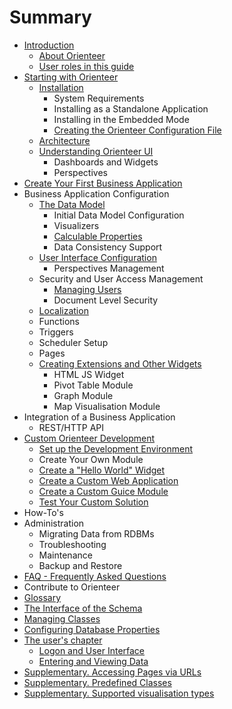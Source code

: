 # Summary

* [Introduction](README.md)
   * [About Orienteer](about_orienteer.md)
   * [User roles in this guide](user_roles_in_this_guide.md)
* [Starting with Orienteer](getting_started.md)
   * [Installation](installation.md)
       * System Requirements
       * Installing as a Standalone Application
       * Installing in the Embedded Mode
       * [Creating the Orienteer Configuration File](editing_the_orienteer_configuration_file.md)
   * [Architecture](architecture.md)
   * [Understanding Orienteer UI](understanding_orienteer_ui.md)
       * Dashboards and Widgets
       * Perspectives
* [Create Your First Business Application](the_administrators_chapter.md)
* Business Application Configuration
   * [The Data Model](creating_and_managing_the_data_model.md)
       * Initial Data Model Configuration
       * Visualizers
       * [Calculable Properties](adding_calculable_properties.md)
       * Data Consistency Support
   * [User Interface Configuration](user_interface_configuration.md)
       * Perspectives Management
   * Security and User Access Management
       * [Managing Users](managing_users.md)
       * Document Level Security
   * [Localization](localization.md)
   * Functions
   * Triggers
   * Scheduler Setup
   * Pages
   * [Creating Extensions and Other Widgets](creating_extensions_and_other_widgets.md)
       * HTML JS Widget
       * Pivot Table Module
       * Graph Module
       * Map Visualisation Module
* Integration of a Business Application
   * REST/HTTP API
* [Custom Orienteer Development](custom_orienteer_development.md)
   * [Set up the Development Environment](the_setup_of_development_environment.md)
   * Create Your Own Module
   * [Create a "Hello World" Widget](create_a_hello_world_widget.md)
   * [Create a Custom Web Application](create_a_custom_web_application.md)
   * [Create a Custom Guice Module](creating_your_custom_guice_module.md)
   * [Test Your Custom Solution](testing_your_solution.md)
* How-To's
* Administration
   * Migrating Data from RDBMs
   * Troubleshooting
   * Maintenance
   * Backup and Restore
* [FAQ - Frequently Asked Questions](faq.md)
* Contribute to Orienteer
* [Glossary](GLOSSARY.md)
* [The Interface of the Schema](the_interface_of_the_schema.md)
* [Managing Classes](managing_classes.md)
* [Configuring Database Properties](creating_a_database_and_configuring_its_properties.md)
* [The user's chapter](the_users_chapter.md)
   * [Logon and User Interface](orienteer_user_interface.md)
   * [Entering and Viewing Data](entering_data_to_the_database.md)
* [Supplementary. Accessing Pages via URLs](special_urls.md)
* [Supplementary. Predefined Classes](supplementary_predefined_classes.md)
* [Supplementary. Supported visualisation types](supplementary_supported_visualisation_types.md)


